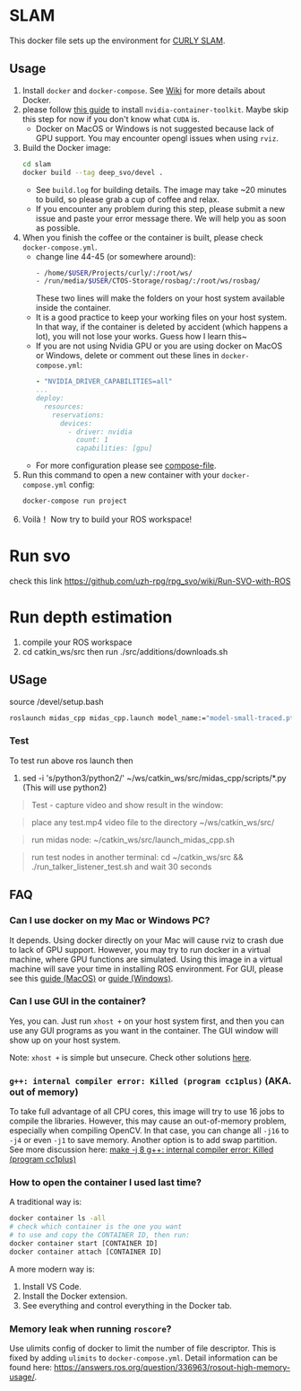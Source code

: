 # SLAM

This docker file sets up the environment for [CURLY SLAM](https://github.com/UMich-CURLY/curly_slam).

## Usage
1. Install `docker` and `docker-compose`. See [Wiki](https://github.com/UMich-CURLY/docker_images/wiki) for more details about Docker.
1. please follow [this guide](https://docs.nvidia.com/datacenter/cloud-native/container-toolkit/install-guide.html#linux-distributions) to install `nvidia-container-toolkit`. Maybe skip this step for now if you don't know what `CUDA` is.
    -  Docker on MacOS or Windows is not suggested because lack of GPU support. You may encounter opengl issues when using `rviz`.
1. Build the Docker image:
    ```bash
    cd slam
    docker build --tag deep_svo/devel . 
    ```
    - See `build.log` for building details. The image may take ~20 minutes to build, so please grab a cup of coffee and relax.
    - If you encounter any problem during this step, please submit a new issue and paste your error message there. We will help you as soon as possible.
1. When you finish the coffee or the container is built, please check `docker-compose.yml`.
    - change line 44-45 (or somewhere around): 
        ```bash
        - /home/$USER/Projects/curly/:/root/ws/
        - /run/media/$USER/CTOS-Storage/rosbag/:/root/ws/rosbag/
        ```
        These two lines will make the folders on your host system available inside the container.
    - It is a good practice to keep your working files on your host system. In that way, if the container is deleted by accident (which happens a lot), you will not lose your works. Guess how I learn this~
    - If you are not using Nvidia GPU or you are using docker on MacOS or Windows, delete or comment out these lines in `docker-compose.yml`: 
        ```yaml
        - "NVIDIA_DRIVER_CAPABILITIES=all"
        ...
        deploy:
          resources:
            reservations:
              devices:
                - driver: nvidia
                  count: 1
                  capabilities: [gpu]
        ```
    - For more configuration please see [compose-file](https://docs.docker.com/compose/compose-file/compose-file-v3/).
1. Run this command to open a new container with your `docker-compose.yml` config:
    ```bash
    docker-compose run project
    ```
1. Voilà！ Now try to build your ROS workspace!
# Run svo
check this link
https://github.com/uzh-rpg/rpg_svo/wiki/Run-SVO-with-ROS


# Run depth estimation
1. compile your ROS workspace
2. cd catkin_ws/src then run ./src/additions/downloads.sh
## USage
source /devel/setup.bash
```bash
roslaunch midas_cpp midas_cpp.launch model_name:="model-small-traced.pt" input_topic:="image_topic" output_topic:="midas_topic" out_orig_size:="true"
```
### Test
To test run above ros launch then
1. sed -i 's/python3/python2/' ~/ws/catkin_ws/src/midas_cpp/scripts/*.py (This will use python2)
> Test - capture video and show result in the window:

> place any test.mp4 video file to the directory ~/ws/catkin_ws/src/

> run midas node: ~/catkin_ws/src/launch_midas_cpp.sh

> run test nodes in another terminal: cd ~/catkin_ws/src && ./run_talker_listener_test.sh and wait 30 seconds


## FAQ

### Can I use docker on my Mac or Windows PC?

It depends. Using docker directly on your Mac will cause rviz to crash due to lack of GPU support. However, you may try to run docker in a virtual machine, where GPU functions are simulated. Using this image in a virtual machine will save your time in installing ROS environment. For GUI, please see this [guide (MacOS)](http://mamykin.com/posts/running-x-apps-on-mac-with-docker/) or [guide (Windows)](https://cuneyt.aliustaoglu.biz/en/running-gui-applications-in-docker-on-windows-linux-mac-hosts/).

### Can I use GUI in the container?

Yes, you can. Just run `xhost +` on your host system first, and then you can use any GUI programs as you want in the container. The GUI window will show up on your host system.

Note: `xhost +` is simple but unsecure. Check other solutions [here](http://wiki.ros.org/docker/Tutorials/GUI).

### `g++: internal compiler error: Killed (program cc1plus)` (AKA. out of memory)

To take full advantage of all CPU cores, this image will try to use 16 jobs to compile the libraries. However, this may cause an out-of-memory problem, especially when compiling OpenCV. In that case, you can change all `-j16` to `-j4` or even `-j1` to save memory. Another option is to add swap partition. See more discussion here: [make -j 8 g++: internal compiler error: Killed (program cc1plus)](https://stackoverflow.com/questions/30887143/make-j-8-g-internal-compiler-error-killed-program-cc1plus)

### How to open the container I used last time?

A traditional way is:
```bash
docker container ls -all
# check which container is the one you want
# to use and copy the CONTAINER ID, then run:
docker container start [CONTAINER ID]
docker container attach [CONTAINER ID]
```

A more modern way is:
1. Install VS Code.
1. Install the Docker extension.
1. See everything and control everything in the Docker tab.

### Memory leak when running `roscore`?
Use ulimits config of docker to limit the number of file descriptor. This is fixed by adding `ulimits` to `docker-compose.yml`. Detail information can be found here:
https://answers.ros.org/question/336963/rosout-high-memory-usage/.